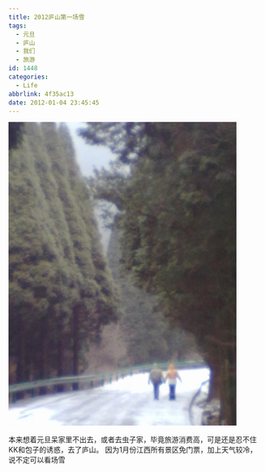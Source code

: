 ```yaml
---
title: 2012庐山第一场雪
tags:
  - 元旦
  - 庐山
  - 我们
  - 旅游
id: 1448
categories:
  - Life
abbrlink: 4f35ac13
date: 2012-01-04 23:45:45
---
```

![庐山](/images/2012/01/20120103121.jpg)

本来想着元旦呆家里不出去，或者去虫子家，毕竟旅游消费高，可是还是忍不住KK和包子的诱惑，去了庐山。 因为1月份江西所有景区免门票，加上天气较冷，说不定可以看场雪